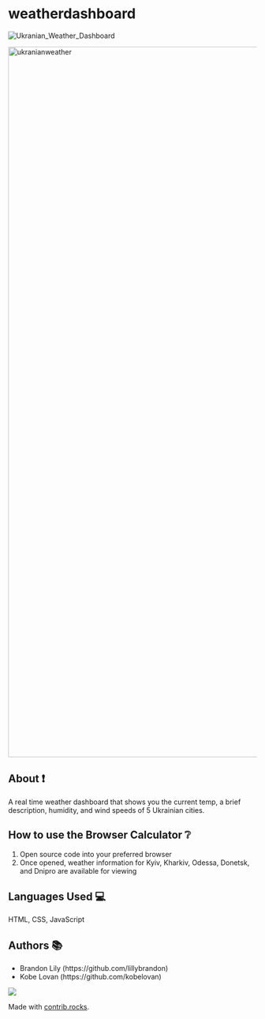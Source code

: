 # weatherdashboard
![Ukranian_Weather_Dashboard](https://user-images.githubusercontent.com/83419428/166715434-f54df586-30eb-4dd3-a51b-e5f115cf3c5f.png)


<img width="1439" alt="ukranianweather" src="https://user-images.githubusercontent.com/83419428/166715705-761b6f04-1408-4f1d-a08e-6dbbfd2beb86.png">


## About ❗
A real time weather dashboard that shows you the current temp, a brief description, humidity, and wind speeds of 5 Ukrainian cities.

## How to use the Browser Calculator ❔

<ol>
  <li>Open source code into your preferred browser</li>
  <li>Once opened, weather information for Kyiv, Kharkiv, Odessa, Donetsk, and Dnipro are available for viewing</li>
 </ol>
 
  ## Languages Used 💻
HTML, CSS, JavaScript

## Authors 📚
<ul>
  <li>Brandon Lily (https://github.com/lillybrandon)</a></li>
  <li>Kobe Lovan (https://github.com/kobelovan)</li>
 </ul>
<a href="https://github.com/kobelovan/browsercalculator/graphs/contributors">
  <img src="https://contrib.rocks/image?repo=kobelovan/browsercalculator" />
</a>

Made with [contrib.rocks](https://contrib.rocks).
